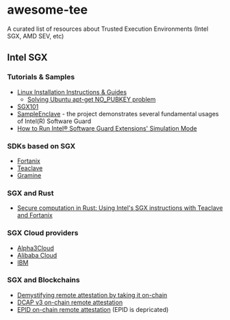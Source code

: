 # awesome-tee
A curated list of resources about Trusted Execution Environments (Intel SGX, AMD SEV, etc)

## Intel SGX
### Tutorials & Samples
- [Linux Installation Instructions & Guides](https://download.01.org/intel-sgx/latest/linux-latest/docs)
   - [Solving Ubuntu apt-get NO_PUBKEY problem](https://github.com/akalmykov/awesome-tee/blob/main/intel-sgx-apt-repo-ubuntu.md)
- [SGX101](https://sgx101.gitbook.io/sgx101/)
- [SampleEnclave](https://github.com/intel/linux-sgx/tree/master/SampleCode/SampleEnclave) - the project demonstrates several fundamental usages of Intel(R) Software Guard 
- [How to Run Intel® Software Guard Extensions' Simulation Mode](https://www.intel.com/content/www/us/en/developer/articles/training/usage-of-simulation-mode-in-sgx-enhanced-application.html)

### SDKs based on SGX
- [Fortanix](https://www.fortanix.com/intel-sgx)
- [Teaclave](https://teaclave.apache.org/)
- [Gramine](https://gramineproject.io/)

### SGX and Rust
- [Secure computation in Rust: Using Intel's SGX instructions with Teaclave and Fortanix](https://blog.lambdaclass.com/secure-computation-in-rust-using-intels-sgx-instructions-with-teaclave-and-fortanix/)

### SGX Cloud providers
- [Alpha3Cloud](https://alpha3cloud.com/public-cloud/compute/intel-sgx/)
- [Alibaba Cloud](https://www.alibabacloud.com/help/en/ecs/user-guide/build-an-sgx-encrypted-computing-environment)
- [IBM](https://cloud.ibm.com/docs/bare-metal?topic=bare-metal-bm-server-provision-sgx)
 
### SGX and Blockchains
- [Demystifying remote attestation by taking it on-chain](https://collective.flashbots.net/t/demystifying-remote-attestation-by-taking-it-on-chain/2629)
- [DCAP v3 on-chain remote attestation](https://github.com/automata-network/automata-dcap-v3-attestation)
- [EPID on-chain remote attestation](https://github.com/PufferFinance/rave/) (EPID is depricated)



